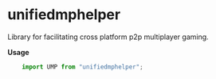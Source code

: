 # unifiedmphelper

Library for facilitating cross platform p2p multiplayer gaming.

**Usage**

```javascript
    import UMP from "unifiedmphelper";
```